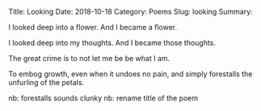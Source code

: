 Title: Looking
Date: 2018-10-18
Category: Poems
Slug: looking
Summary:

<div class="post-poem">
I looked deep
into a flower.
And I became
a flower.

I looked deep 
into my thoughts.
And I became
those thoughts.

The great crime 
is to not let me
be
be what I am.

To embog growth,
even 
when it undoes
no pain,
and simply forestalls
the unfurling
of the petals.

nb: forestalls sounds clunky
nb: rename title of the poem
</div>
